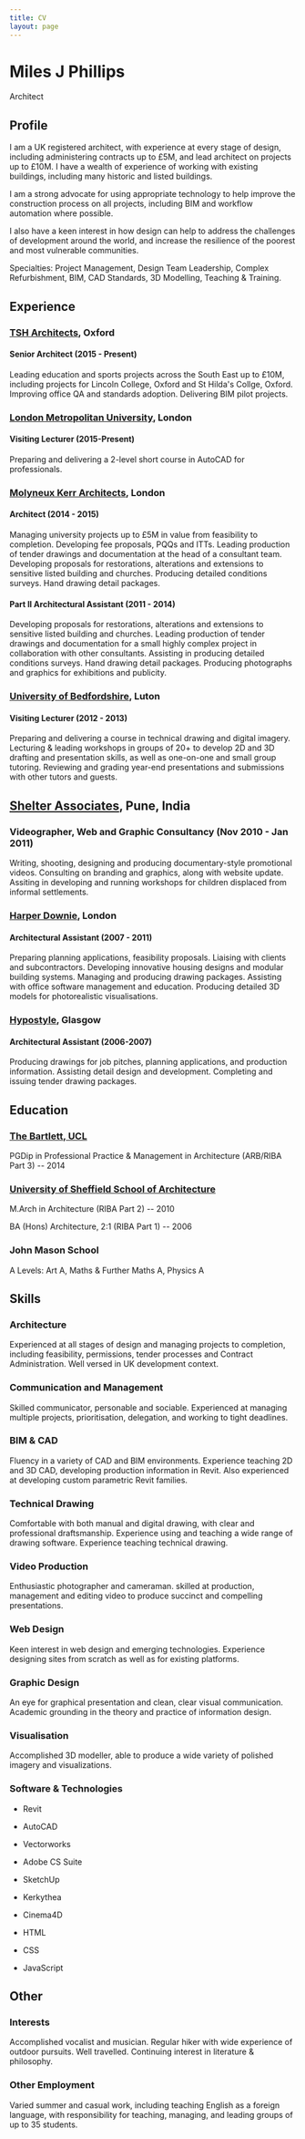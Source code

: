 ```yaml
---
title: CV
layout: page
---
```


# Miles J Phillips

<span class="post-date">Architect</span>

## Profile

I am a UK registered architect, with experience at every stage of design, including administering contracts up to £5M, and lead architect on projects up to £10M. I have a wealth of experience of working with existing buildings, including many historic and listed buildings.

I am a strong advocate for using appropriate technology to help improve the construction process on all projects, including BIM and workflow automation where possible.

I also have a keen interest in how design can help to address the challenges of development around the world, and increase the resilience of the poorest and most vulnerable communities.

Specialties: Project Management, Design Team Leadership, Complex Refurbishment, BIM, CAD Standards, 3D Modelling, Teaching & Training.

## Experience

### [TSH Architects](http://www.tsharchitects.co.uk/), Oxford

#### Senior Architect (2015 - Present)

Leading education and sports projects across the South East up to £10M, including projects for Lincoln College, Oxford and St Hilda's Collge, Oxford. Improving office QA and standards adoption. Delivering BIM pilot projects.

### [London Metropolitan University](http://www.londonmet.ac.uk/faculties/the-cass/), London

#### Visiting Lecturer (2015-Present)

Preparing and delivering a 2-level short course in AutoCAD for professionals.

### [Molyneux Kerr Architects](http://www.molyneuxkerr.com/), London

#### Architect (2014 - 2015)

Managing university projects up to £5M in value from feasibility to completion. Developing fee proposals, PQQs and ITTs. Leading production of tender drawings and documentation at the head of a consultant team. Developing proposals for restorations, alterations and extensions to sensitive listed building and churches. Producing detailed conditions surveys. Hand drawing detail packages.

#### Part II Architectural Assistant (2011 - 2014)

Developing proposals for restorations, alterations and extensions to sensitive listed building and churches. Leading production of tender drawings and documentation for a small highly complex project in collaboration with other consultants. Assisting in producing detailed conditions surveys. Hand drawing detail packages. Producing photographs and graphics for exhibitions and publicity.

### [University of Bedfordshire](http://www.beds.ac.uk/), Luton

#### Visiting Lecturer (2012 - 2013)

Preparing and delivering a course in technical drawing and digital imagery. Lecturing & leading workshops in groups of 20+ to develop 2D and 3D drafting and presentation skills, as well as one-on-one and small group tutoring. Reviewing and grading year-end presentations and submissions with other tutors and guests.

## [Shelter Associates](http://www.shelter-associates.org), Pune, India

### Videographer, Web and Graphic Consultancy (Nov 2010 - Jan 2011)

Writing, shooting, designing and producing documentary-style promotional videos. Consulting on branding and graphics, along with website update. Assiting in developing and running workshops for children displaced from informal settlements.

### [Harper Downie](http://www.harperdownie.com/), London

#### Architectural Assistant (2007 - 2011)

Preparing planning applications, feasibility proposals. Liaising with clients and subcontractors. Developing innovative housing designs and modular building systems. Managing and producing drawing packages. Assisting with office software management and education. Producing detailed 3D models for photorealistic visualisations.

### [Hypostyle](http://www.hypostyle.co.uk/), Glasgow

#### Architectural Assistant (2006-2007)

Producing drawings for job pitches, planning applications, and production information. Assisting detail design and development. Completing and issuing tender drawing packages.

## Education

### [The Bartlett, UCL](http://www.bartlett.ucl.ac.uk/)

PGDip in Professional Practice & Management in Architecture (ARB/RIBA Part 3) -- 2014

### [University of Sheffield School of Architecture](http://www.sheffield.ac.uk/architecture/)

M.Arch in Architecture (RIBA Part 2) -- 2010

BA (Hons) Architecture, 2:1 (RIBA Part 1) -- 2006

### John Mason School

A Levels: Art A, Maths & Further Maths A, Physics A

## Skills

### Architecture

Experienced at all stages of design and managing projects to completion, including feasibility, permissions, tender processes and Contract Administration. Well versed in UK development context.

### Communication and Management

Skilled communicator, personable and sociable. Experienced at managing multiple projects, prioritisation, delegation, and working to tight deadlines.

### BIM & CAD

Fluency in a variety of CAD and BIM environments. Experience teaching 2D and 3D CAD, developing production information in Revit. Also experienced at developing custom parametric Revit families.

### Technical Drawing

Comfortable with both manual and digital drawing, with clear and professional draftsmanship. Experience using and teaching a wide range of drawing software. Experience teaching technical drawing.

### Video Production

Enthusiastic photographer and cameraman. skilled at production, management and editing video to produce succinct and compelling presentations.

### Web Design

Keen interest in web design and emerging technologies. Experience designing sites from scratch as well as for existing platforms.

### Graphic Design

An eye for graphical presentation and clean, clear visual communication. Academic grounding in the theory and practice of information design.

### Visualisation

Accomplished 3D modeller, able to produce a wide variety of polished imagery and visualizations.

### Software & Technologies

- Revit
- AutoCAD
- Vectorworks
- Adobe CS Suite

- SketchUp
- Kerkythea
- Cinema4D

- HTML
- CSS
- JavaScript

## Other

### Interests

Accomplished vocalist and musician. Regular hiker with wide experience of outdoor pursuits. Well travelled. Continuing interest in literature & philosophy.

### Other Employment

Varied summer and casual work, including teaching English as a foreign language, with responsibility for teaching, managing, and leading groups of up to 35 students.
